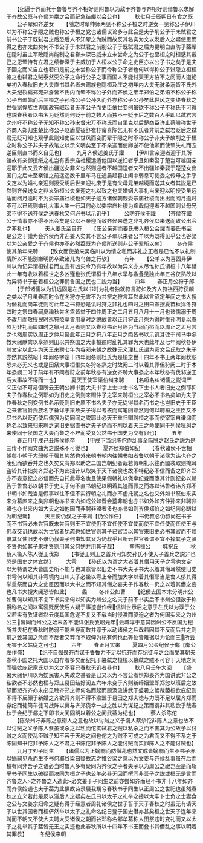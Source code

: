 <!-- { "loadSidebar": true } -->
　　【纪逼于齐而托于鲁鲁与齐不相好则附鲁以为敌于齐鲁与齐相好则借鲁以求解于齐故公既与齐侯为嬴之会而纪急结郕以会公也】
　　秋七月壬辰朔日有食之既
　　公子翚如齐逆女
　　【隠之时翚帅师两见不称公子桓之时逆女一见称公子伊川以为不称公子隠之贼也称公子桓之党也诸儒议论多与此合是夫子削公子于未弑君之前书公子于既弑君之后恐后人不知翚之为贼而故反其名实为文以发后人之疑使思而得之也亦太曲矣何不书公子于未弑君之前削公子于既弑君之后为更明白直防乎葢翚在隠时虽主军政隠尚能制之君眷未深已威未立未尝命之为公子也至桓之时桓感其戴己之恩翚恃有立君之绩眷深于主威加于人桓以公子命之史臣亦以公子书之矣于是夫子因之而义自立也若曰是前之未尝称公子而今称公子者也何以得称公子弑隠立桓桓徳之也弑君之贼泰然受公子之命行公子之事而国人不能讨天王方伯不之问而人道絶矣初入春秋旧史大夫直书其名者未赐族也隠桓及庄之初年内大夫无骇柔溺皆不氏外大夫纪裂繻郑宛郑詹皆不氏内而翚不称公子外而齐侯之弟年郑伯之弟语不称公子称公子自翚始而后三桓之子孙称公子公孙久而外亦称公子公孙矣此世风之变终春秋之世强家悍族世専国政有崛起者无非公子而史臣依世变例虽欲不称公子不称氏不可得也説春秋者以书名为贬然则何贬于前之数人而独不一贬于后之数百人乎即以弑君言之州吁不称公子无知不称公孙宋督宋万不称氏而自里克以后楚商臣许止蔡般称世子齐商人郑归生楚比称公子赵盾夏征舒崔杼甯喜陈乞无有不氏者非前之弑君贬后之弑君无贬可知也观乎此则知史臣以世风而变而翚于隠之时不称公子非夫子故削之于桓之时称公子非夫子故笔之以示义明矣至于不亲迎而使卿逆不使他卿而使翚失礼而宠逆臣则直书而义自见也】
　　九月齐侯送姜氏于讙
　　【伊川言亲迎者迎于其所馆故有亲御授绥之礼岂有委宗庙社稷远适他国以逆妇者乎且如秦娶于楚岂可越国亲迎耶于此又云齐侯出疆送女非义也然则迎者不越国送者又不出疆如秦娶于楚楚女出国门之后未至秦馆之前遥遥数千里车马在途晨起暮止闺中弱息可徒委之传母之手乎文定以为婚礼亲迎则授受明后世亲迎礼废于是有父母兄弟越境而送其女者其説是已然则齐侯送女之非义殆桓公失亲迎之礼以致之也夫婚姻大事礼当亲迎以明授受虽远适而阅月逾时不为委宗庙社稷也如天子巡方诸侯朝觐委宗庙社稷而出出而阅月逾时不可以已焉则婚礼大事人生一行耳何必以委宗庙社稷为疾哉倘迎者不越国则父母兄弟不得不送齐侯之送春秋又何必书以示讥乎】
　　公防齐侯于讙
　　【齐侯在讙公于情事亦不得不出会矣是公以不亲迎而致齐侯来送之非礼齐侯以来送而致公出会之非礼也】
　　夫人姜氏至自齐
　　【庄公亲迎而姜氏书入桓公会讙而姜氏书至是公之于讙为会齐侯而非迎姜入矣其不言公子翚以来者公羊以为既得见乎公也谷梁以为公亲受之于齐侯也亦不必然葢既为齐侯所送则非公子翚所以矣】
　　冬齐侯使其弟年来聘
　　【致女而使弟来吴临川以为情之私而非礼之正者是已惟不以礼制情所以不能别嫌明防卒致诸儿为鸟兽之行欤】
　　有年
　　【公羊以为喜固非伊川以为记异谓桓弑君而立宜有凶灾今乃有年故以为异义亦未尽惟孙氏谓桓十八年祗此一年有收以着桓世之多凶殣也张氏谓桓十八年水旱与螽叠见独此年五谷仅熟故以为异特书于册着桓公之罪悯鲁国之民也二説为当】
　　四年
　　春正月公狩于郎
　　【于郎诸儒以为讥远固是左氏以书时为礼者独就狩言狩如及齐人狩禚西狩获麟之类以子月虽春而时令在冬狩亦无害不为共祭之狩言耳然此以言昭定年间之书大搜为僭礼而简车徒则可此年之书狩恐是讥时狩之非礼也四时之田曰春搜夏苗秋狝冬狩四时之祭曰春祠夏禴秋尝冬烝皆举于四仲周正之二月五月八月十一月也诸儒溺于周不改月而敬授民时巡狩烝享皆用夏时之説故皆以正月狩正月烝为得时惟孙明复以春烝为非礼而曰四时之祭用孟月者则又以春秋书正月烝为当祠而烝而以周正之孟月言之也然周实以周正之仲月祭此年正月之狩八年正月之烝皆书以示讥耳攷于司马中冬教大阅献禽以享烝则田以共祭国之大事桓逾时乱礼其罪为大也此年及七年阙秋冬伊川文定以此年为天王来聘七年为谷邓来朝之故殊无义理杜氏谓为阙文吕氏取之朱子亦然其説然昭十年阙冬字定十四年阙冬则杜氏为是桓之世十四年不书王两年阙秋冬恐未必无义也或是田祭大事桓惟失冬狩冬烝之时故阙二时以着其罪但狩阙二时于本年烝阙二时于前年有不同者狩之前年秋冬有逆女齐聘大事烝之本年秋冬有伐邾逆王后大事故不得而一也】
　　夏天王使宰渠伯纠来聘
　　【名咺名纠诸儒之説词严义正似不可易但所云王朝公卿书爵大夫书字上士中士书名下士书人者旧史之例耶抑夫子作春秋之例耶如为旧史之例则来赗仲子之宰来聘桓公之宰必不书名矣如为夫子作春秋之例变例书名示贬则旧史原不书名夫子亦无従得其名而书之也岂旧史于王臣之来者官爵氏族名字备详于策故夫子得以考核而寓笔削耶然则何以聘桓之王臣又不尽书名以贬而使后儒强为従同同之説耶此必天王重归赗聘桓之事而使宰宰自谦抑而称名以致来归来聘之词旧史据直书之夫子仍而不削以着天王之命使同于列侯咺纠之来使同于侯国之大夫而鲁之不辞而受又公然书于国史为交有罪也】
　　五年
　　春正月甲戌己丑陈侯鲍卒
　　【甲戌下当纪陈佗作乱事全简脱之赵氏之説为是三传不作阙文曲为之説殊不可従也】
　　夏齐侯郑伯如纪
　　【春秋诸侯不世相朝矣小朝于大弱朝于强其势然也外来朝书朝内往朝书如者鲁以朝于诸侯为讳也齐之凌纪而欲呑并之也久矣又有郑以助之二国岂朝纪者哉若假朝礼以往而圗袭取则掩耳盗铃其计拙矣齐郑必不为此拙计以取笑于天下诸侯也故不特纪必不信而备之即齐郑亦不妄意纪之必信而先自托此辱名也且使果假朝礼以侥幸纪聋而堕其计则纪必以朝告于鲁鲁必以朝书于史夫子何不直书朝纪以明着其迹而罪之而亦以讳鲁者讳齐郑不书朝书如哉当是假事以往不但不实行朝之礼而亦不虚托朝之名也又外如书祭伯来实来介葛庐来之类非朝也亦书来内如成公如晋会塟非朝也亦书如外如齐仲孙来非聘非盟也亦书来内如大夫之如他国而非聘非盟者多也亦书如则齐侯郑伯之如纪何必断以为朝纪哉】
　　天王使仍叔之子来聘【仍公作任】
　　【书仍叔必仍叔尚在书子而不书官必未尝官既未尝官则王不宜使仍不宜任使不宜使而使不宜任使而任使王与仍叔交讥也故以为世官者犹疏也如世官则其子已官当以其官来旧史必书其官而不烦录其父使旧史不录仍叔夫子何由知其父为仍叔乎且所云世官者谓不宜不择其子之贤不贤也如其子果才贤则用其父何妨并用其子哉】
　　塟陈桓公
　　城祝丘
　　秋蔡人衞人陈人従王伐郑
　　【书従王则王之首兵可知矣孙氏不使天子首兵之説非也恐是国史之体宜然】
　　大雩
　　【孙氏以为谓之大者着其僭用天子之雩也文定以为特谓之大皆国史所不能与也其意皆以旧史不书大夫子书大以着其僭耳然使旧史书雩何以知其非雩境内山川夫子必坐以雩上帝而加大字以着其僭耶当是鲁人侈其得举重祭而自大之史臣因而以大书之而不知其僭之妄夫子作春秋一仍之以着其僭之妄也凡书大搜大阅恐皆如此】
　　螽
　　冬州公如曹
　　【纪侯去国本末分明州公如曹何以知其不复下书实来何以知实为州公之名夫子前不书实后不书州公但欲于称爵称名之间以寓襃贬反使后人疑于事迹岂作经信训世示后之意乎左氏以为淳于公又若实有攷证者然云度其国危遂不复又不载当时侵凌而驱迫之者为何国实来之为州公三皆同而州公之始末各不能详张氏攷昭元年云城淳于意其因州公不反国为杞所并夫杞在春秋时防弱不能自存而敢并淳于以动诸侯之兵哉若因其不反而后并之则前之致其国之危而不反者又弃而不取俾为杞有何也此等处皆难据以为论而三所云无害于义姑従之可也】
　　六年
　　春正月实来
　　夏四月公会纪侯于郕【郕公左作盛】
　　【纪不自强畏齐而谋于鲁鲁力不足以抗齐而存纪徒与之会而受其朝夫春秋小国之托大国以自存者多矣而纪托于簒弑之桓桓以簒弑之贼不可容于天地之间而强欲庇纪家氏以为义之不容己春秋无讥者非也】
　　秋八月壬午大阅
　　【盛暑大阅伊川以为妨民害人失政之甚者是已又以为不言公者惧郑畏齐为国讲武非公之私欲者不必然也桓与郑庄易田结好阅五六年未变于齐则新缔姻盟即郑忽以班后之故怒而愬齐齐亦未必见聴齐郑之师何名而起而顾汲汲讲武于盛暑之候哉葢桓欲庇纪则不得不反顔于新婚之齐欲背齐则不得不渝盟于易田之郑夫徳与力既不足以屈齐郑而存纪而徒简车徒习战阵以冀与齐郑侥幸一战之胜以为谋纪之策而谓非其私欲乎哉春秋于会纪于郕之下即书大阅固明以着公之阅武葢为纪也】
　　蔡人杀陈佗
　　【陈杀州吁非陈之意衞人之意也故以讨贼之义予衞人蔡杀佗非陈人之意也故不以讨贼之义予陈人蔡虽或杀之以私而佗实弑君之贼以私杀之而不害其为公故予以讨贼之义而使乱臣贼子知不容于天地之间也佗之为贼不可成之为君而又不得不系之于陈固知书佗非予陈人之不君之书陈佗非予陈人之能讨贼而实罪陈人之不能讨贼也】
　　九月丁夘子同生
　　【诸儒以为正嫡嗣而防僭乱也然文成皆嫡嗣而生不书子赤以嫡嗣见杀而生不书何耶谷梁曰疑故志之推谷梁之意以为文姜与齐侯乱事虽在后而桓有同非吾子之语必当时鲁人多有疑同为齐侯之子者夫子以为周公之祀岂至是而斩乎书子同生以破疑而决同为桓之子也公羊必非无因而撰同非吾子之説或桓无是言而齐鲁之人之齐鲁之人造此必文姜于子同生之前亦尝如齐而经不书非十八年如齐而齐侯始通也夫子葢为此惧故诗录展我甥兮春秋书子同生以正周公之世祀也虽然春秋之立义若此是反以滋后人之疑矣左氏曰以太子之礼举之接以太牢卜士负之士妻食之公与文姜宗妇命之疑有得于经意者周礼诸侯之世子誓于天子春秋之时虽无有请天子以世其国者而桓俨然举以太子之礼命名纪日登于国史僭亦甚矣桓之世天子连年来聘而不朝又不使大夫聘大受诸侯之朝而谷邓称名邾牟葛称人田祭违时变礼而又以太子之礼举其子葢皆无王之实迹也此春秋所以十四年不书王而叠书其僭乱之事以明着其罪欤】
　　冬纪侯来朝
